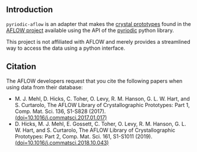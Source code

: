 
## Introduction

`pyriodic-aflow` is an adapter that makes the [crystal
prototypes](http://aflowlib.org/CrystalDatabase/) found in the [AFLOW
project](http://aflowlib.org/) available using the API of the
[pyriodic](https://github.com/klarh/pyriodic) python library.

This project is not affiliated with AFLOW and merely provides a
streamlined way to access the data using a python interface.

## Citation

The AFLOW developers request that you cite the following papers when
using data from their database:

* M. J. Mehl, D. Hicks, C. Toher, O. Levy, R. M. Hanson, G. L. W. Hart, and S. Curtarolo, The AFLOW Library of Crystallographic Prototypes: Part 1, Comp. Mat. Sci. 136, S1-S828 (2017). [(doi=10.1016/j.commatsci.2017.01.017)](http://dx.doi.org/10.1016/j.commatsci.2017.01.017)
* D. Hicks, M. J. Mehl, E. Gossett, C. Toher, O. Levy, R. M. Hanson, G. L. W. Hart, and S. Curtarolo, The AFLOW Library of Crystallographic Prototypes: Part 2, Comp. Mat. Sci. 161, S1-S1011 (2019). [(doi=10.1016/j.commatsci.2018.10.043)](http://dx.doi.org/10.1016/j.commatsci.2018.10.043)